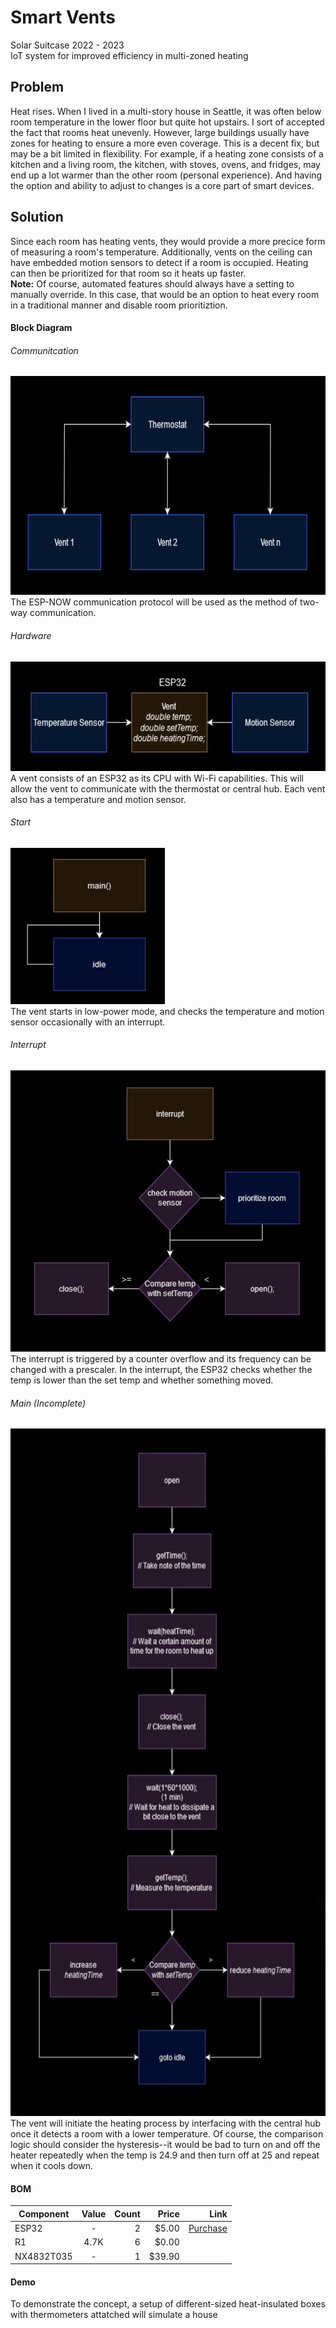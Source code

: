 # Smart Vents
Solar Suitcase 2022 - 2023 \
IoT system for improved efficiency in multi-zoned heating

## Problem
Heat rises. When I lived in a multi-story house in Seattle, 
it was often below room temperature in the lower floor but 
quite hot upstairs. I sort of accepted the fact that rooms 
heat unevenly. However, large buildings usually have zones 
for heating to ensure a more even coverage. This is a decent fix,
but may be a bit limited in flexibility. For example, if a heating 
zone consists of a kitchen and a living room, the kitchen, with 
stoves, ovens, and fridges, may end up a lot warmer than the other
room (personal experience). And having the option and ability
to adjust to changes is a core part of smart devices.

## Solution
Since each room has heating vents, they would provide a more 
precice form of measuring a room's temperature. Additionally, 
vents on the ceiling can have embedded motion sensors to detect 
if a room is occupied. Heating can then be prioritized for that 
room so it heats up faster. \
**Note:** Of course, automated features should always have a 
setting to manually override. In this case, that would be an 
option to heat every room in a traditional manner and disable 
room prioritiztion.

#### Block Diagram

###### Communitcation
<img src="concept/wifi-comm.png" alt="wifi-comm" height="350px"/> \
The ESP-NOW communication protocol will be used as the method of two-way communication.

###### Hardware
<img src="concept/vent-components.png" alt="vent-components" height="175px"/> \
A vent consists of an ESP32 as its CPU with Wi-Fi capabilities.
This will allow the vent to communicate with the thermostat or 
central hub. Each vent also has a temperature and motion sensor.

###### Start
<img src="concept/vent-idle.png" alt="vent-idle" height="250px"/> \
The vent starts in low-power mode, and checks the temperature 
and motion sensor occasionally with an interrupt.

###### Interrupt
<img src="concept/vent-interrupt.png" alt="vent-interrupt" height="450px"/> \
The interrupt is triggered by a counter overflow and its frequency can be changed 
with a prescaler. In the interrupt, the ESP32 checks whether the temp is 
lower than the set temp and whether something moved.

###### Main (Incomplete)
<img src="concept/vent-main.png" alt="vent-main" height="1100px"/> \
The vent will initiate the heating process by interfacing with the central hub 
once it detects a room with a lower temperature. Of course, the comparison logic 
should consider the hysteresis--it would be bad to turn on and off the heater 
repeatedly when the temp is 24.9 and then turn off at 25 and repeat when it cools down.
#### BOM
| Component    | Value   |     Count  | Price       | Link      |
|--------------|:-------:|-----------:|------------:|----------:|
| ESP32        |  -      |      2     |    $5.00    | [Purchase]([linkurl](https://www.amazon.com/ESP32-WROOM-32-Development-ESP-32S-Bluetooth-Arduino/dp/B084KWNMM4?tag=affinity1-20&ascsubtag=srctok-852381d4e7b31f3d&btn_ref=srctok-852381d4e7b31f3d))
| R1           |  4.7K   |      6     |    $0.00    |
| NX4832T035   |  -      |      1     |    $39.90   |

#### Demo
To demonstrate the concept, a setup of different-sized heat-insulated boxes with thermometers attatched will simulate a house

